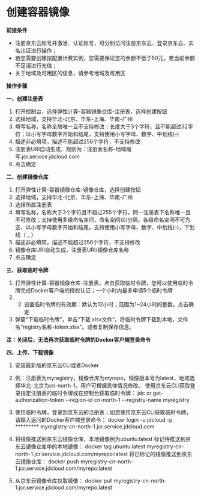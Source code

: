 # 创建容器镜像

**前提条件**

 - 注册京东云账号并激活、认证账号，可分别访问注册京东云、登录京东云、实名认证进行操作；
 - 若您需要创建按配置计费实例，您需要保证您的余额不低于50元，若当前余额不足请进行充值；
 - 关于地域及可用区的信息，请参考地域及可用区

**操作步骤**

**一、创建注册表**

 1. 打开控制台，选择弹性计算-容器镜像仓库-注册表，选择创建按钮
 2. 选择地域，支持华北-北京、华东-上海、华南-广州
 3. 填写名称，名称全局唯一且不支持修改；长度大于3个字符，且不能超过32字符；以小写字母数字开始和结尾，支持使用小写字母、数字、中划线(-)
 4. 描述非必填项，描述不能超过256个字符，不支持修改
 5. 注册表URI自动生成，规则为：注册表名称-地域缩写.jcr.service.jdcloud.com
 6. 点击确定

**二、创建镜像仓库**

 1. 打开弹性计算-容器镜像仓库-镜像仓库，选择创建按钮
 2. 选择地域，支持华北-北京、华东-上海、华南-广州
 3. 选择所属注册表
 4. 填写名称，名称大于3个字符且不超过255个字符，同一注册表下名称唯一且不可修改；支持使用多级命名空间，命名空间以/分隔，各级命名空间不可为空，以小写字母数字开始和结尾，支持使用小写字母、数字、中划线(-)，下划线（ _ ）
 5. 描述非必填项，描述不能超过256个字符，不支持修改
 6. 镜像仓库URI自动生成，注册表URI/镜像仓库名称
 7. 点击确定

**三、获取临时令牌**

 1. 打开弹性计算-容器镜像仓库-注册表，点击获取临时令牌，您可以使用临时令牌完成Docker客户端的授权认证；一个小时内最多申请5个临时令牌
 2. 2. 设置临时令牌的有效期：默认为12小时；范围为1~24小时的整数。点击确定
 3. 弹窗“下载临时令牌”，单击“下载.xlsx文件”，将临时令牌下载到本地，文件名“registry名称-token.xlsx”。或者复制保存信息。

**注：关闭后，无法再次获取临时令牌的Docker客户端登录命令**

**四、上传、下载镜像**

 

 1. 安装最新版的京东云CLI或者Docker
 
 2. 例：注册表为myregistry，镜像仓库为myrepo，镜像版本号为latest，地域选择华北-北京为cn-north-1。用户可根据具体情况修改。
 使用京东云CLI获取登录指定注册表的临时令牌或在控制台获取临时令牌：
    jdc cr get-authorization-token --region-id cn-north-1 --registry-name myregistry
 3. 使用临时令牌，登录到京东云的注册表；如您使用京东云CLI获取临时令牌，请输入返回的Docker客户端登录命令：
    docker login -u jdcloud -p ********* myregistry-cn-north-1.jcr.service.jdcloud.com 
 4. 将镜像推送到京东云镜像仓库，本地镜像例为ubuntu:latest
    标记待推送到京东云镜像仓库中的本地镜像：
    docker tag ubuntu:latest myregistry-cn-north-1.jcr.service.jdcloud.com/myrepo:latest
   将已标记的镜像推送到京东云镜像仓库：
    docker push myregistry-cn-north-1.jcr.service.jdcloud.com/myrepo:latest
 5. 从京东云镜像仓库拉取镜像：
    docker pull myregistry-cn-north-1.jcr.service.jdcloud.com/myrepo:latest

